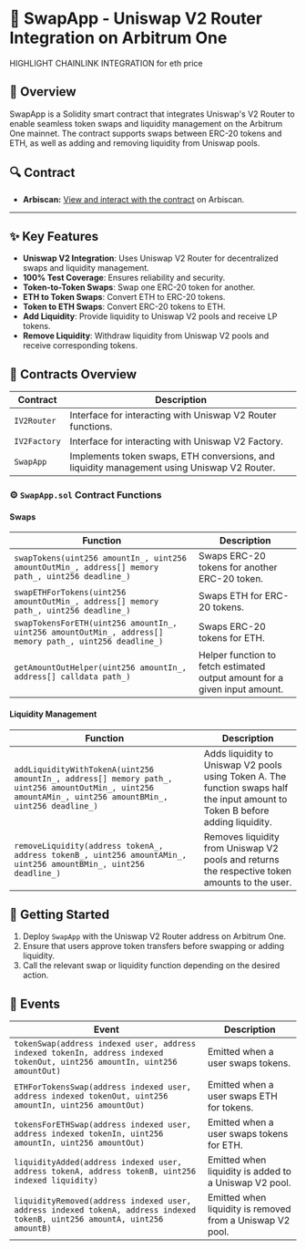 # 🔄 SwapApp - Uniswap V2 Router Integration on Arbitrum One


HIGHLIGHT CHAINLINK INTEGRATION for eth price


## 📌 Overview
SwapApp is a Solidity smart contract that integrates Uniswap's V2 Router to enable seamless token swaps and liquidity management on the Arbitrum One mainnet. The contract supports swaps between ERC-20 tokens and ETH, as well as adding and removing liquidity from Uniswap pools.

## 🔍 Contract

- **Arbiscan:** [View and interact with the contract](https://arbiscan.io/address/0xA4b3f7783E1a48A5D06df273Ba00D7F6D40B0291#code) on Arbiscan.

---

## ✨ Key Features
- **Uniswap V2 Integration**: Uses Uniswap V2 Router for decentralized swaps and liquidity management.
- **100% Test Coverage**: Ensures reliability and security.
- **Token-to-Token Swaps**: Swap one ERC-20 token for another.
- **ETH to Token Swaps**: Convert ETH to ERC-20 tokens.
- **Token to ETH Swaps**: Convert ERC-20 tokens to ETH.
- **Add Liquidity**: Provide liquidity to Uniswap V2 pools and receive LP tokens.
- **Remove Liquidity**: Withdraw liquidity from Uniswap V2 pools and receive corresponding tokens.

## 📜 Contracts Overview

| Contract  | Description |
|-----------|------------|
| `IV2Router` | Interface for interacting with Uniswap V2 Router functions. |
| `IV2Factory` | Interface for interacting with Uniswap V2 Factory. |
| `SwapApp` | Implements token swaps, ETH conversions, and liquidity management using Uniswap V2 Router. |

### ⚙️ `SwapApp.sol` Contract Functions

#### **Swaps**
| Function | Description |
|----------|------------|
| `swapTokens(uint256 amountIn_, uint256 amountOutMin_, address[] memory path_, uint256 deadline_)` | Swaps ERC-20 tokens for another ERC-20 token. |
| `swapETHForTokens(uint256 amountOutMin_, address[] memory path_, uint256 deadline_)` | Swaps ETH for ERC-20 tokens. |
| `swapTokensForETH(uint256 amountIn_, uint256 amountOutMin_, address[] memory path_, uint256 deadline_)` | Swaps ERC-20 tokens for ETH. |
| `getAmountOutHelper(uint256 amountIn_, address[] calldata path_)` | Helper function to fetch estimated output amount for a given input amount. |

#### **Liquidity Management**
| Function | Description |
|----------|------------|
| `addLiquidityWithTokenA(uint256 amountIn_, address[] memory path_, uint256 amountOutMin_, uint256 amountAMin_, uint256 amountBMin_, uint256 deadline_)` | Adds liquidity to Uniswap V2 pools using Token A. The function swaps half the input amount to Token B before adding liquidity. |
| `removeLiquidity(address tokenA_, address tokenB_, uint256 amountAMin_, uint256 amountBMin_, uint256 deadline_)` | Removes liquidity from Uniswap V2 pools and returns the respective token amounts to the user. |

## 🚀 Getting Started
1. Deploy `SwapApp` with the Uniswap V2 Router address on Arbitrum One.
2. Ensure that users approve token transfers before swapping or adding liquidity.
3. Call the relevant swap or liquidity function depending on the desired action.

## 📝 Events
| Event | Description |
|----------|------------|
| `tokenSwap(address indexed user, address indexed tokenIn, address indexed tokenOut, uint256 amountIn, uint256 amountOut)` | Emitted when a user swaps tokens. |
| `ETHForTokensSwap(address indexed user, address indexed tokenOut, uint256 amountIn, uint256 amountOut)` | Emitted when a user swaps ETH for tokens. |
| `tokensForETHSwap(address indexed user, address indexed tokenIn, uint256 amountIn, uint256 amountOut)` | Emitted when a user swaps tokens for ETH. |
| `liquidityAdded(address indexed user, address tokenA, address tokenB, uint256 indexed liquidity)` | Emitted when liquidity is added to a Uniswap V2 pool. |
| `liquidityRemoved(address indexed user, address indexed tokenA, address indexed tokenB, uint256 amountA, uint256 amountB)` | Emitted when liquidity is removed from a Uniswap V2 pool. |

